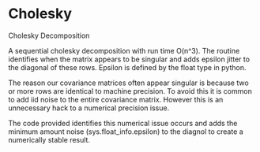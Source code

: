 Cholesky
========

Cholesky Decomposition 

A sequential cholesky decomposition with run time O(n^3). The routine
identifies when the matrix appears to be singular and adds epsilon
jitter to the diagonal of these rows. Epsilon is defined by the float
type in python.

The reason our covariance matrices often appear singular is because 
two or more rows are identical to machine precision. To avoid this 
it is common to add iid noise to the entire covariance matrix. However
this is an unnecessary hack to a numerical precision issue.

The code provided identifies this numerical issue occurs and adds the 
minimum amount noise (sys.float_info.epsilon) to the diagnol to create
a numerically stable result.
